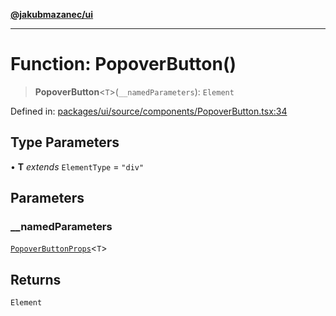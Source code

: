 [**@jakubmazanec/ui**](../README.md)

---

# Function: PopoverButton()

> **PopoverButton**\<`T`\>(`__namedParameters`): `Element`

Defined in:
[packages/ui/source/components/PopoverButton.tsx:34](https://github.com/jakubmazanec/tools/blob/dcfb3b06be051bf99e23e7e35174b07af0f0fddd/packages/ui/source/components/PopoverButton.tsx#L34)

## Type Parameters

• **T** _extends_ `ElementType` = `"div"`

## Parameters

### \_\_namedParameters

[`PopoverButtonProps`](../type-aliases/PopoverButtonProps.md)\<`T`\>

## Returns

`Element`
